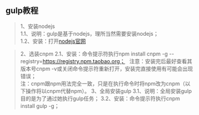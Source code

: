 ## gulp教程
> 1、安装nodejs <br>
> 1.1、说明：gulp是基于nodejs，理所当然需要安装nodejs；<br>
> 1.2、安装：打开[nodejs官网](http://nodejs.org/) <br>

> 2、选装cnpm
> 2.1、安装：命令提示符执行npm install cnpm -g --registry=https://registry.npm.taobao.org；  
注意：安装完后最好查看其版本号cnpm -v或关闭命令提示符重新打开，安装完直接使用有可能会出现错误； <br>
注：cnpm跟npm用法完全一致，只是在执行命令时将npm改为cnpm（以下操作将以cnpm代替npm）。
> 3、全局安装gulp
> 3.1、说明：全局安装gulp目的是为了通过她执行gulp任务；
> 3.2、安装：命令提示符执行cnpm install gulp -g；
